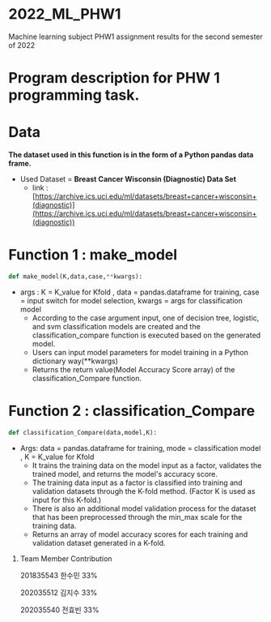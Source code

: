 # 2022_ML_PHW1
Machine learning subject PHW1 assignment results for the second semester of 2022

# **Program description for PHW 1 programming task.**

# Data

**The dataset used in this function is in the form of a Python pandas data frame.**

- Used Dataset = **Breast Cancer Wisconsin (Diagnostic) Data Set**
    - link : [https://archive.ics.uci.edu/ml/datasets/breast+cancer+wisconsin+(diagnostic)](https://archive.ics.uci.edu/ml/datasets/breast+cancer+wisconsin+(diagnostic))

# Function 1 : make_model

```python
def make_model(K,data,case,**kwargs):
```

- args : K = K_value for Kfold , data = pandas.dataframe for training, case = input switch for model selection, kwargs = args for classification model
    - According to the case argument input, one of decision tree, logistic, and svm classification models are created and the classification_compare function is executed based on the generated model.
    - Users can input model parameters for model training in a Python dictionary way(**kwargs)
    - Returns the return value(Model Accuracy Score array) of the classification_Compare function.

# Function 2 : classification_Compare

```python
def classification_Compare(data,model,K):
```

- Args: data = pandas.dataframe for training, mode = classification model , K = K_value for Kfold
    - It trains the training data on the model input as a factor, validates the trained model, and returns the model's accuracy score.
    - The training data input as a factor is classified into training and validation datasets through the K-fold method. (Factor K is used as input for this K-fold.)
    - There is also an additional model validation process for the dataset that has been preprocessed through the min_max scale for the training data.
    - Returns an array of model accuracy scores for each training and validation dataset generated in a K-fold.

1. Team Member Contribution
    
    201835543 한수민 33%
    
    202035512 김지수 33%
    
    202035540 전효빈 33%
